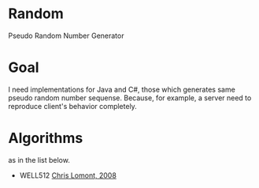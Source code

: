 # Random
Pseudo Random Number Generator

# Goal
I need implementations for Java and C#, those which generates same pseudo random number sequense. 
Because, for example, a server need to reproduce client's behavior completely.

# Algorithms
as in the list below.
 - WELL512 [Chris Lomont, 2008](http://lomont.org/Math/Papers/2008/Lomont_PRNG_2008.pdf)

